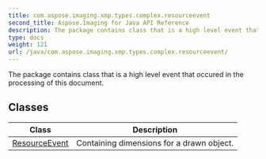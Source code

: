 ```yaml
---
title: com.aspose.imaging.xmp.types.complex.resourceevent
second_title: Aspose.Imaging for Java API Reference
description: The package contains class that is a high level event that occured in the processing of this document.
type: docs
weight: 121
url: /java/com.aspose.imaging.xmp.types.complex.resourceevent/
---
```


The package contains class that is a high level event that occured in the processing of this document.


## Classes

| Class | Description |
| --- | --- |
| [ResourceEvent](../com.aspose.imaging.xmp.types.complex.resourceevent/resourceevent) | Containing dimensions for a drawn object. |

